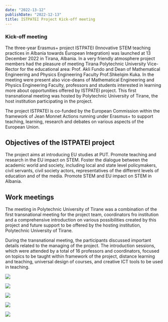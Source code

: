 ```yaml
---
date: "2022-13-12"
publishDate: "2022-12-13"
title: ISTPATEI Project Kick-off meeting
---
```


### Kick-off meeting 

The three-year Erasmus+ project ISTPATEI (Innovative STEM teaching practices in Albania towards European Integration) was launched at 13 December 2022 in Tirana, Albania. In a very friendly atmosphere project members had the pleasure of meeting Tirana Polytechnic University Vice-Rector for the educational area: Prof. Akli Fundo and Dean of Mathematical Engineering and Physics Engineering Faculty Prof.Shkelqim Kuka. In the meeting were present also vice-deans of Mathematical Engineering and Physics Engineering Faculty, professors and students interested in learning more about opportunities offered by ISTPATEI project. This first transnational meeting was hosted by Polytechnic University of Tirane, the host institution participating in the project. 

The project ISTPATEI is co-funded by the European Commission within the framework of Jean Monnet Actions running under Erasmus+ to support teaching, learning, research and debates on various aspects of the European Union.


## Objectives of the ISTPATEI project
The project aims at introducing EU studies at PUT. Promote teaching and research in the EU impact on STEM. Foster the dialogue between the academic world and society, including local and state level policymakers, civil servants, civil society actors, representatives of the different levels of education and of the media. Promote STEM and EU impact on STEM in Albania.

## Work meetings
The meeting in Polytechnic University of Tirane was a combination of the first transnational meeting for the project team, coordinators fro institution and a comprehensive introduction on various possibilities created by this project and future support to be offered by the hosting institution, Polytechnic University of Tirane.

During the transnational meeting, the participants discussed important details related to the managing of the project. The introduction sessions, which were attended by a total of 16 professors and coordinators, focused on topics to be taught within framework of the project, distance learning and teaching, universal design of courses, and creative ICT tools to be used in teaching.



![](/images/events/im1.jpg)

![](/images/events/im2.jpg)

![](/images/events/im3.jpg)

![](/images/events/im4.jpg)

![](/images/events/im5.jpg)